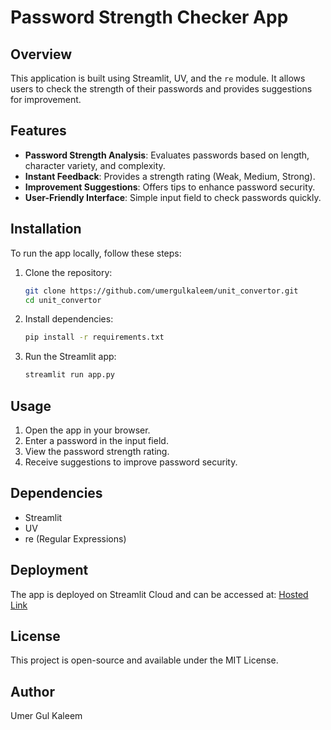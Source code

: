 # Password Strength Checker App

## Overview
This application is built using Streamlit, UV, and the `re` module. It allows users to check the strength of their passwords and provides suggestions for improvement.

## Features
- **Password Strength Analysis**: Evaluates passwords based on length, character variety, and complexity.
- **Instant Feedback**: Provides a strength rating (Weak, Medium, Strong).
- **Improvement Suggestions**: Offers tips to enhance password security.
- **User-Friendly Interface**: Simple input field to check passwords quickly.

## Installation
To run the app locally, follow these steps:

1. Clone the repository:
   ```bash
   git clone https://github.com/umergulkaleem/unit_convertor.git
   cd unit_convertor
   ```

2. Install dependencies:
   ```bash
   pip install -r requirements.txt
   ```

3. Run the Streamlit app:
   ```bash
   streamlit run app.py
   ```

## Usage
1. Open the app in your browser.
2. Enter a password in the input field.
3. View the password strength rating.
4. Receive suggestions to improve password security.

## Dependencies
- Streamlit
- UV
- re (Regular Expressions)

## Deployment
The app is deployed on Streamlit Cloud and can be accessed at: [Hosted Link](https://umergulkaleem-password-strength-checker.streamlit.app/)

## License
This project is open-source and available under the MIT License.

## Author
Umer Gul Kaleem
